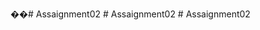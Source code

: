��#   A s s a i g n m e n t 0 2 
 
 
#   A s s a i g n m e n t 0 2  
 #   A s s a i g n m e n t 0 2  
 